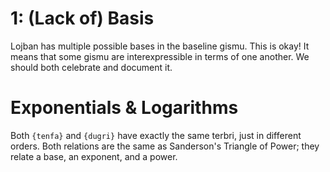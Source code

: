 # 1: (Lack of) Basis

Lojban has multiple possible bases in the baseline gismu. This is okay! It
means that some gismu are interexpressible in terms of one another. We should
both celebrate and document it.

# Exponentials & Logarithms

Both ``{tenfa}`` and ``{dugri}`` have exactly the same terbri, just in
different orders. Both relations are the same as Sanderson's Triangle of
Power; they relate a base, an exponent, and a power.
